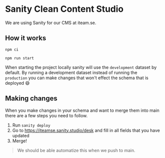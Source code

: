 # Sanity Clean Content Studio

We are using Sanity for our CMS at iteam.se.

## How it works

```
npm ci

npm run start
```

When starting the project locally sanity will use the `development` dataset by default. By running a development dataset instead of running the `production` you can make changes that won't effect the schema that is deployed :smile:

## Making changes

When you make changes in your schema and want to merge them into main there are a few steps you need to follow.

1. Run `sanity deploy`
2. Go to https://iteamse.sanity.studio/desk and fill in all fields that you have updated
3. Merge!

> We should be able automatize this when we push to main.
